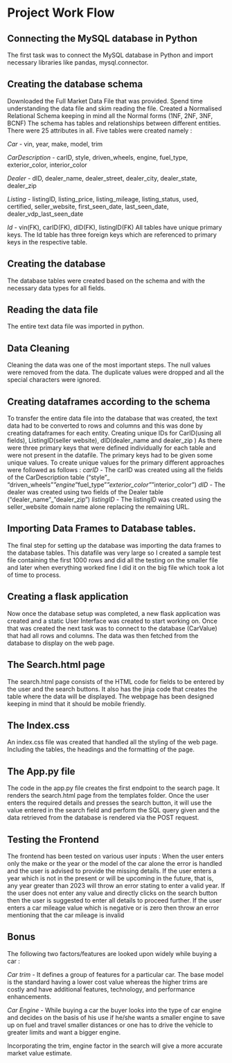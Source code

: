 # Project Work Flow

## Connecting the MySQL database in Python
The first task was to connect the MySQL database in Python and import necessary libraries like pandas, mysql.connector.

## Creating the database schema
Downloaded the Full Market Data File that was provided. Spend time understanding the data file and skim reading the file. Created a Normalised Relational Schema keeping in mind all the Normal forms (1NF, 2NF, 3NF, BCNF) The schema has tables and relationships between different entities.
There were 25 attributes in all. Five tables were created namely :

*Car* - vin, year, make, model, trim

*CarDescription* - carID, style, driven_wheels, engine, fuel_type, exterior_color, interior_color

*Dealer* - dID, dealer_name, dealer_street, dealer_city, dealer_state, dealer_zip

*Listing* - listingID, listing_price, listing_mileage, listing_status, used, certified, seller_website, first_seen_date, last_seen_date, dealer_vdp_last_seen_date

*Id* - vin(FK), carID(FK), dID(FK), listingID(FK)
All tables have unique primary keys. The Id table has three foreign keys which are referenced to primary keys in the respective table. 

## Creating the database
The database tables were created based on the schema and with the necessary data types for all fields.

## Reading the data file
The entire text data file was imported in python.

## Data Cleaning
Cleaning the data was one of the most important steps. The null values were removed from the data. The duplicate values were dropped and all the special characters were ignored.

## Creating dataframes according to the schema
To transfer the entire data file into the database that was created, the text data had to be converted to rows and columns and this was done by creating dataframes for each entity.
Creating unique IDs for CarID(using all fields), ListingID(seller website), dID(dealer_name and dealer_zip )
As there were three primary keys that were defined individually for each table and were not present in the datafile. The primary keys had to be given some unique values. To create unique values for the primary different approaches were followed as follows :
*carID* - The carID was created using all the fields of the CarDescription table (“style”_ “driven_wheels”_”engine_”fuel_type”_”exterior_color”_”interior_color”)
*dID* - The dealer was created using two fields of the Dealer table (“dealer_name”_”dealer_zip”)
*listingID* - The listingID was created using the seller_website domain name alone replacing the remaining URL.

## Importing Data Frames to Database tables.
The final step for setting up the database was importing the data frames to the database tables. This datafile was very large so I created a sample test file containing the first 1000 rows and did all the testing on the smaller file and later when everything worked fine I did it on the big file which took a lot of time to process.

## Creating a flask application
Now once the database setup was completed, a new flask application was created and a static User Interface was created to start working on. Once that was created the next task was to connect to the database (CarValue) that had all rows and columns. The data was then fetched from the database to display on the web page.

## The Search.html page
The search.html page consists of the HTML code for fields to be entered by the user and the search buttons. It also has the jinja code that creates the table where the data will be displayed. The webpage has been designed keeping in mind that it should be mobile friendly.

## The Index.css
An index.css file was created that handled all the styling of the web page. Including the tables, the headings and the formatting of the page.

## The App.py file
The code in the app.py file creates the first endpoint to the search page. It renders the search.html page from the templates folder. Once the user enters the required details and presses the search button, it will use the value entered in the search field and perform the SQL query given and the data retrieved from the database is rendered via the POST request.

## Testing the Frontend 
The frontend has been tested on various user inputs :
When the user enters only the make or the year or the model of the car alone the error is handled and the user is advised to provide the missing details.
If the user enters a year which is not in the present or will be upcoming in the future, that is, any year greater than 2023 will throw an error stating to enter a valid year.
If the user does not enter any value and directly clicks on the search button then the user is suggested to enter all details to proceed further.
If the user enters a car mileage value which is negative or is zero then throw an error mentioning that the car mileage is invalid

## Bonus
The following two factors/features are looked upon widely while buying a car :

*Car trim* -  It defines a group of features for a particular car. The base model is the standard having a lower cost value whereas the higher trims are costly and have additional features, technology, and performance enhancements.

*Car Engine* - While buying a car the buyer looks into the type of car engine and decides on the basis of his use if he/she wants a smaller engine to save up on fuel and travel smaller distances or one has to drive the vehicle to greater limits and want a bigger engine.

Incorporating the trim, engine factor in the search will give a more accurate market value estimate.


